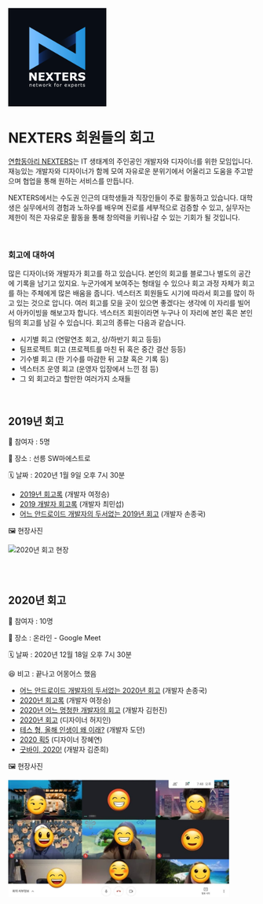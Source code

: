
<img src="https://github.com/Nexters/retrospective/blob/master/nexters_logo.png" width="200" />

# NEXTERS 회원들의 회고

[연합동아리 NEXTERS](http://teamnexters.com/ "연합동아리 NEXTERS")는 IT 생태계의 주인공인 개발자와 디자이너를 위한 모임입니다.
재능있는 개발자와 디자이너가 함께 모여 자유로운 분위기에서 어울리고 도움을 주고받으며 협업을 통해 원하는 서비스를 만듭니다.

NEXTERS에서는 수도권 인근의 대학생들과 직장인들이 주로 활동하고 있습니다.
대학생은 실무에서의 경험과 노하우를 배우며 진로를 세부적으로 검증할 수 있고,
실무자는 제한이 적은 자유로운 활동을 통해 창의력을 키워나갈 수 있는 기회가 될 것입니다.

<br>

### 회고에 대하여

많은 디자이너와 개발자가 회고를 하고 있습니다. 본인의 회고를 블로그나 별도의 공간에 기록을 남기고 있지요. 누군가에게 보여주는 형태일 수 있으나 회고 과정 자체가 회고를 하는 주체에게 많은 배움을 줍니다. 넥스터즈 회원들도 시기에 따라서 회고를 많이 하고 있는 것으로 압니다. 여러 회고를 모을 곳이 있으면 좋겠다는 생각에 이 자리를 빌어서 아카이빙을 해보고자 합니다. 넥스터즈 회원이라면 누구나 이 자리에 본인 혹은 본인팀의 회고를 남길 수 있습니다. 회고의 종류는 다음과 같습니다.

- 시기별 회고 (연말연초 회고, 상/하반기 회고 등등)
- 팀프로젝트 회고 (프로젝트를 마친 뒤 혹은 중간 결산 등등)
- 기수별 회고 (한 기수를 마감한 뒤 고찰 혹은 기록 등)
- 넥스터즈 운영 회고 (운영자 입장에서 느낀 점 등)
- 그 외 회고라고 할만한 여러가지 소재들

<br>

## 2019년 회고

👫 참여자 : 5명

🏢 장소 : 선릉 SW마에스트로

🗓 날짜 : 2020년 1월 9일 오후 7시 30분

- [2019년 회고록](https://linsaeng.tistory.com/34) (개발자 여정승)
- [2019 개발자 회고록](https://k-elon.tistory.com/35) (개발자 최민섭)
- [어느 안드로이드 개발자의 두서없는 2019년 회고](https://devvkkid.tistory.com/134) (개발자 손종국)

🖼 현장사진

<img src="https://scontent.ficn6-1.fna.fbcdn.net/v/t1.0-9/81477474_2491530217770459_1476762549826355200_o.jpg?_nc_cat=111&ccb=2&_nc_sid=825194&_nc_ohc=YGz3KsfLCLAAX9qqEg-&_nc_ht=scontent.ficn6-1.fna&oh=55e8beb6e7fb032a65f232122bef4781&oe=601B8820" width="450px" title="2020년 회고 현장"></img>


<br>
<br>


## 2020년 회고

👫 참여자 : 10명

🏢 장소 : 온라인 - Google Meet

🗓 날짜 : 2020년 12월 18일 오후 7시 30분

😆 비고 : 끝나고 어몽어스 했음

- [어느 안드로이드 개발자의 두서없는 2020년 회고](https://devvkkid.tistory.com/181) (개발자 손종국)
- [2020년 회고록](https://linsaeng.tistory.com/38) (개발자 여정승)
- [2020년 어느 멍청한 개발자의 회고](https://flymogi.tistory.com/entry/2020년-어느-멍청한-개발자의-회고) (개발자 김헌진)
- [2020년 회고](https://www.notion.so/2020-acfffe659b864d9a900743b9b301f3b2) (디자이너 허지인)
- [테스 형, 올해 인생이 왜 이래?](https://makemethink.tistory.com/193) (개발자 도던)
- [2020 획5](https://www.notion.so/hyeday/2020-5-967f59da260a4ceca8f375b1db6b92a9) (디자이너 장혜연)
- [굿바이, 2020!](https://brillethan.tistory.com/13) (개발자 김준희)

🖼 현장사진

<img src="https://github.com/Nexters/retrospective/blob/master/retrospective_2020.jpg?raw=true" width="450px" title="2020년 회고 현장"></img>
